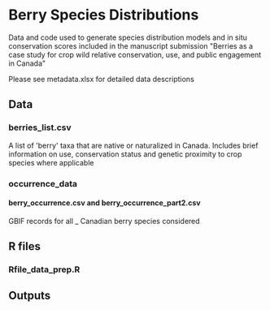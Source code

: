 # Berry Species Distributions

Data and code used to generate species distribution models and
in situ conservation scores included in the manuscript submission 
"Berries as a case study for crop wild relative conservation, use, 
and public engagement in Canada"

Please see metadata.xlsx for detailed data descriptions

## Data
### berries_list.csv
A list of 'berry' taxa that are native or naturalized in Canada. Includes brief
information on use, conservation status and genetic proximity to crop species where applicable



### occurrence_data
#### berry_occurrence.csv and berry_occurrence_part2.csv
GBIF records for all _ Canadian berry species considered

## R files
### Rfile_data_prep.R

## Outputs

